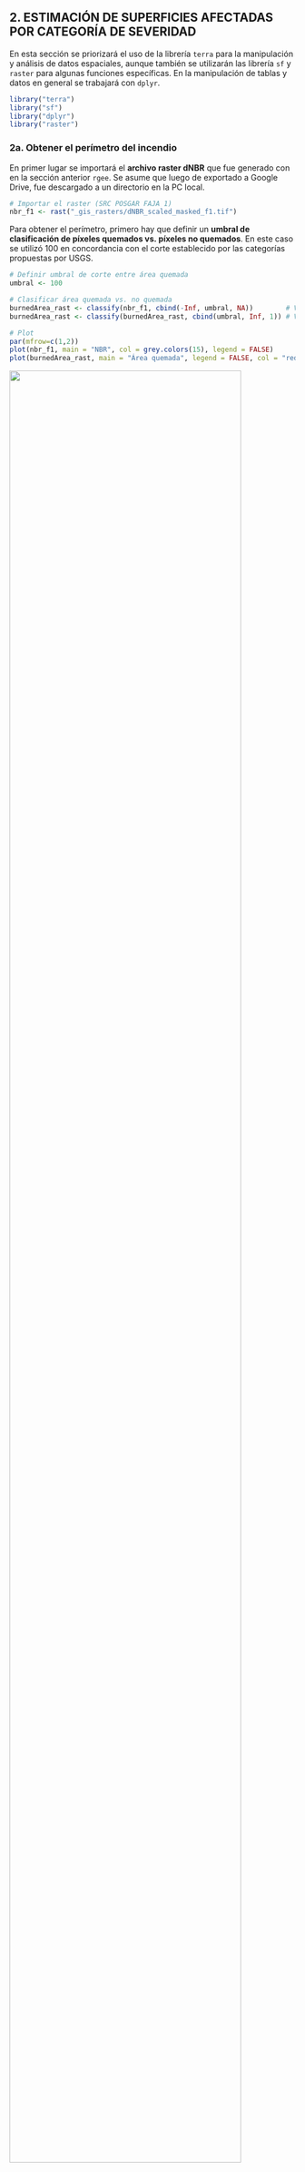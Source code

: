 
## **2. ESTIMACIÓN DE SUPERFICIES AFECTADAS POR CATEGORÍA DE SEVERIDAD**

En esta sección se priorizará el uso de la librería `terra` para la
manipulación y análisis de datos espaciales, aunque también se
utilizarán las librería `sf` y `raster` para algunas funciones
específicas. En la manipulación de tablas y datos en general se
trabajará con `dplyr`.

``` r
library("terra")
library("sf")
library("dplyr")
library("raster")
```

### **2a. Obtener el perímetro del incendio**

En primer lugar se importará el **archivo raster dNBR** que fue generado
con en la sección anterior `rgee`. Se asume que luego de exportado a
Google Drive, fue descargado a un directorio en la PC local.

``` r
# Importar el raster (SRC POSGAR FAJA 1)
nbr_f1 <- rast("_gis_rasters/dNBR_scaled_masked_f1.tif") 
```

Para obtener el perímetro, primero hay que definir un **umbral de
clasificación de píxeles quemados vs. píxeles no quemados**. En este
caso se utilizó 100 en concordancia con el corte establecido por las
categorías propuestas por USGS.

``` r
# Definir umbral de corte entre área quemada
umbral <- 100

# Clasificar área quemada vs. no quemada
burnedArea_rast <- classify(nbr_f1, cbind(-Inf, umbral, NA))        # Valores entre -Inf y el umbral = NA
burnedArea_rast <- classify(burnedArea_rast, cbind(umbral, Inf, 1)) # Valores mayores al umbral = Quemados
```

``` r
# Plot
par(mfrow=c(1,2))    
plot(nbr_f1, main = "NBR", col = grey.colors(15), legend = FALSE)
plot(burnedArea_rast, main = "Área quemada", legend = FALSE, col = "red")
```

<img src="https://github.com/romina-gonzalez-musso/Severidad_Incendio-Steffen-Martin22/blob/master/_images/2_NBRvsAreaQuemada.png?raw=true" width="90%" />

Se observa que quedan píxeles aislados clasificados como área quemada. A
continuación se realizarán una serie de pasos a fin de **filtrar y
obtener el perímetro final.**

Primero, el raster clasificado se poligoniza.

``` r
burnedArea_vect <- burnedArea_rast %>%
  as.polygons(.) %>%    # Del paquete terra
  st_as_sf(.) %>%       # Convertir a SF
  st_cast(.,"POLYGON")  # Multipolygon a Simpleparts
```

Se seleccionan los polígonos de mayor tamaño que representarán la mayor
parte del área del incendio. En este caso, son dos polígonos.

``` r
burnedArea_vect_max <- burnedArea_vect %>%
  mutate(area = st_area(burnedArea_vect)) %>% 
  slice_max(area, n = 2) # Seleccionar los dos polígonos de mayor tamaño
```

Ahora se generará un **buffer** alrededor del estos dos polígonos
principales, a fin de poder incluir como parte de la superficie quemada
los polígonos más chicos.

``` r
par(mfrow=c(1,1))
buffer <- buffer(vect(burnedArea_vect_max), 600) #600 metros de buffer. Puede variar. 
```

``` r
# Graficar
plot(burnedArea_rast, legend = FALSE)
plot(buffer, add = TRUE)
```

<img src="https://github.com/romina-gonzalez-musso/Severidad_Incendio-Steffen-Martin22/blob/master/_images/2_buffer.png?raw=true" width="90%" />

Se seleccionarán todos los polígonos incluidos en el área buffer que
corresponden a píxeles quemados.

``` r
# Seleccionar todos los polígonos (píxeles) quemados del área buffer de incendio
perimeter_f1 <- terra::mask(burnedArea_rast, buffer) %>%
  terra::crop(., buffer) %>%
  as.polygons(.) %>%
  st_as_sf(.) %>%    
  st_cast(.,"POLYGON") 

# Calcular la superficie de cada polígono
perimeter_f1 <- perimeter_f1 %>%  
  mutate(area = st_area(perimeter_f1))
```

Finalmente, se eliminarán los píxeles más pequeños que aún siguen
generando ruido.

``` r
# Eliminar polígonos sueltos (ruido) < a 10.000m2 area
perimeter_f1$sup <- as.numeric(perimeter_f1$area)
perimeter_f1 <- subset(perimeter_f1, sup > 10000)
```

Se grafica para verificar los resultados:

``` r
# Graficar
par(mfrow=c(1,1))
plot(nbr_f1, col = grey.colors(10), legend = FALSE)
plot(perimeter_f1$geometry, col = (col=rgb(1, 0, 0, 0.2)), add = TRUE)
```

<img src="https://github.com/romina-gonzalez-musso/Severidad_Incendio-Steffen-Martin22/blob/master/_images/2_Perimetro_poligono_incendio.png?raw=true" width="90%" />

Se puede **exportar el polígono** en formato shape para trabajar en
forma local.

``` r
writeVector(vect(perimeter_f1), "poligono_incendio_f1.shp")
```

### **2b. Cálculo de la superficie total del incendio**

``` r
as.numeric(sum(perimeter_f1$area)/10000)
```

    ## [1] "La superficie estimada del incendio es de 7860.36 hectáreas."

### **2c. Clasificar el raster dNBR por clases de severidad USGS**

Primero se recorta el área del incendio con `mask`y `crop` del paquete
`terra`:

``` r
nbr_f1_crop <- terra::mask(nbr_f1, vect(perimeter_f1)) %>%
                  terra::crop(., vect(perimeter_f1))
```

``` r
plot(nbr_f1_crop, main = "dNBR recortado al área incendio", legend = FALSE) 
```

<img src="https://github.com/romina-gonzalez-musso/Severidad_Incendio-Steffen-Martin22/blob/master/_images/2_dNBR_croped.png?raw=true" width="90%" />

Luego se establecen los rangos de clasificación del raster en función a
las categorías USGS y la paleta de colores:

<img src="https://github.com/romina-gonzalez-musso/Severidad_Incendio-Steffen-Martin22/blob/master/_images/1_classes.png?raw=true" width="100%" />

``` r
# Rangos de clasificación de Severidad USGS
NBR_ranges <- c(-Inf, -500, -1,  # NA
                -500, -251, 1,   # 1 - Enhanced Regrowth, High
                -251, -101, 2,   # 2 - Enhanced Regrowth, Low
                -101, 99, 3,     # 3 - Unburned
                99, 269, 4,      # 4 - Low Severity
                269, 439, 5,     # 5 - Moderate-low Severity
                439, 659, 6,     # 6 - Moderate-high Severity
                659, 1300, 7,    # 7 - High Severity
                1300, +Inf, -1)  # NA

# Matriz de clasificación
class.matrix <- matrix(NBR_ranges, ncol = 3, byrow = TRUE)

# Definir paleta de colores
my_col=c("#ffffff",      # -1 NA Values
          "#7a8737",      # 1 - Enhanced Regrowth, High
          "#acbe4d",      # 2 - Enhanced Regrowth, Low
          "#0ae042",      # 3 - Unburned
          "#fff70b",      # 4 - Low Severity
          "#ffaf38",      # 5 - Moderate-low Severity
          "#ff641b",      # 6 - Moderate-high Severity
          "#a41fd6")      # 7 - High Severity
```

Se clasifica el raster dNBR en categorías y luego se grafica:

``` r
nbr_class <- classify(nbr_f1_crop, class.matrix, right=NA)
```

``` r
plot(nbr_f1_crop, col = grey.colors(10), legend = FALSE, main = "Severidad - Rangos USGS")
plot(nbr_class, col = my_col, add = TRUE, legend = FALSE)
```

<img src="https://github.com/romina-gonzalez-musso/Severidad_Incendio-Steffen-Martin22/blob/master/_images/2_Severidad.png?raw=true" width="90%" />

Se puede construir una *Tabla de Atributos Raster* (RAT, por sus siglas
en inglés) para mejor representación de los resultados.

``` r
# Armar la legenda con las clases USGS
nbr_class <- ratify(raster(nbr_class))
rat <- levels(nbr_class)[[1]]

# Ponerle texto a cada categoría del -1 al 7
rat$legend  <- c("NA", "1-Enhanced Regrowth, High", 
                 "2-Enhanced Regrowth, Low", "3-Unburned", 
                 "4-Low Severity", "5-Moderate-low Severity", 
                 "6-Moderate-high Severity", "7-High Severity") 

levels(nbr_class) <- rat
```

``` r
par(mar =  c(4, 2, 4, 8) + 0.1)
plot(nbr_class, col=my_col, legend=F,
     main = "Clases de severidad USGS") 
legend("right", inset = c(-0.55,0), legend =rat$legend, xpd = TRUE, 
       horiz = FALSE, fill = my_col, cex = 0.75)
```

<img src="https://github.com/romina-gonzalez-musso/Severidad_Incendio-Steffen-Martin22/blob/master/_images/2_Severidad_clases.png?raw=true" width="90%" />

Se puede **exportar el raster clasificado** en formato `.tiff` para
trabajar en forma local.

``` r
nbr_class <- rast(nbr_class) # Pasar a Terra
writeRaster(nbr_class, "_gis_rasters/nbr_class_USGS_f1.tiff")
```

### **2d. Cálculo de superficies por clases de severidad USGS**

Los pasos para generar la tabla de superficies por clases de severidad
son:

-   Poligonizar la clasificación
-   Eliminar (si fuese necesario) las categorías de *“No quemado”* que
    pudieran quedar dentro del área del incendio.
-   Calcular la superficie por categoría
-   Armar la tabla de superficies

``` r
# Poligonizar la clasificación
nbr_class <- rast(nbr_class) # Pasar a objeto Terra si no se hizo antes
class_usgs <- nbr_class %>%
  as.polygons(.) %>%    # Del paquete terra
  st_as_sf(.) %>%       # Convertir a SF
  st_cast(.,"POLYGON")  # Multipolygon a Simpleparts

# Eliminar categorías de "no quemado"
class_usgs <- subset(class_usgs, class_usgs$nd != "1-Enhanced Regrowth, High" & 
                       class_usgs$nd != "2-Enhanced Regrowth, Low" & 
                       class_usgs$nd != "3-Unburned")

# Calcular superficie por categoría
class_usgs_f1 <-  st_transform(class_usgs, crs = 22181) # POSGAR F1

# Agregar la columna de superficie en m2
class_usgs_f1 <- class_usgs_f1 %>% 
  mutate(area_m2 = st_area(class_usgs_f1))

# Agregar columna de superficie en ha
class_usgs_f1$area_ha <- units::set_units(class_usgs_f1$area, ha)
```

Se puede chequear que el área del polígono de incendio obtenido en el
paso *2b* es igual a la suma de las categorías estimadas en este paso.
Puede haber pequeñas diferencias producto de la eliminación de píxeles
“no quemados” y las conversiones de formatos (raster a vectorial)

``` r
## Superficie total incendio obtenida del polígono vectorial
as.numeric(sum(perimeter_f1$area)/10000)
## Superficie total incendio obtenida de la clasificación USGS 
sum(class_usgs_f1$area_ha)
```

    ## [1] "Superficie estimada del incendio con el polígono vectorial es de 7860.4 ha."

    ## [1] "La superficie de estimada a partir de la sumatoria de clases de severidad es de 7869.3ha"

### **2e. Tabla de superficies por clases de severidad USGS**

Se construye una tabla que contiene la superficie total por clase de
severidad en unidades absolutas (hectáras) y en porcentaje.

``` r
Sups <- aggregate(class_usgs_f1$area_ha, list(class_usgs_f1$nd), FUN=sum) 
colnames(Sups) <- c("Categoría", "Sup_ha")

Sups <- Sups %>% 
  mutate(Percentage = Sup_ha/sum(Sup_ha)*100) %>% 
  mutate_if(is.numeric, ~round(., 2))
```

    ##                  Categoría       Sup_ha Percentage
    ## 1           4-Low Severity 1399.72 [ha]  17.79 [1]
    ## 2  5-Moderate-low Severity 1541.44 [ha]  19.59 [1]
    ## 3 6-Moderate-high Severity 1414.24 [ha]  17.97 [1]
    ## 4          7-High Severity 3513.88 [ha]  44.65 [1]
